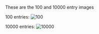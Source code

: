 These are the 100 and 10000 entry images

100 entries:
![100](https://github.com/ruling11ghs/DP-EXD-Latency-Graph/blob/master/100%20Entries.PNG?raw=true)

10000 entries:
![10000](https://github.com/ruling11ghs/DP-EXD-Latency-Graph/blob/master/10000%20Entries.PNG?raw=true)
